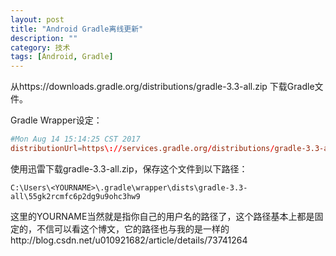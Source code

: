 ```yaml
---
layout: post
title: "Android Gradle离线更新"
description: ""
category: 技术
tags: [Android, Gradle]
---
```


从https://downloads.gradle.org/distributions/gradle-3.3-all.zip 下载Gradle文件。

Gradle Wrapper设定：

```conf
#Mon Aug 14 15:14:25 CST 2017
distributionUrl=https\://services.gradle.org/distributions/gradle-3.3-all.zip
```

使用迅雷下载gradle-3.3-all.zip，保存这个文件到以下路径：

```
C:\Users\<YOURNAME>\.gradle\wrapper\dists\gradle-3.3-all\55gk2rcmfc6p2dg9u9ohc3hw9  
```
这里的YOURNAME当然就是指你自己的用户名的路径了，这个路径基本上都是固定的，不信可以看这个博文，它的路径也与我的是一样的http://blog.csdn.net/u010921682/article/details/73741264 



